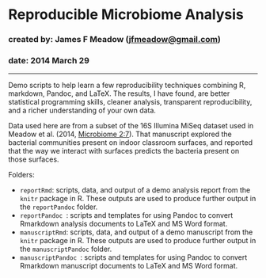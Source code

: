 # Reproducible Microbiome Analysis
### created by: James F Meadow (jfmeadow@gmail.com)
### date: 2014 March 29

-----------

Demo scripts to help learn a few reproducibility techniques combining R, markdown, Pandoc, and LaTeX. The results, I have found, are better statistical programming skills, cleaner analysis, transparent reproducibility, and a richer understanding of your own data. 

Data used here are from a subset of the 16S Illumina MiSeq dataset used in Meadow et al. (2014, [Microbiome 2:7](http://www.microbiomejournal.com/content/2/1/7)). That manuscript explored the bacterial communities present on indoor classroom surfaces, and reported that the way we interact with surfaces predicts the bacteria present on those surfaces. 

Folders: 

* `reportRmd`: scripts, data, and output of a demo analysis report from the `knitr` package in R. These outputs are used to produce further output in the `reportPandoc` folder. 
* `reportPandoc	`: scripts and templates for using Pandoc to convert Rmarkdown analysis documents to LaTeX and MS Word format. 
* `manuscriptRmd`: scripts, data, and output of a demo manuscript from the `knitr` package in R. These outputs are used to produce further output in the `manuscriptPandoc` folder. 
* `manuscriptPandoc	`: scripts and templates for using Pandoc to convert Rmarkdown manuscript documents to LaTeX and MS Word format. 












